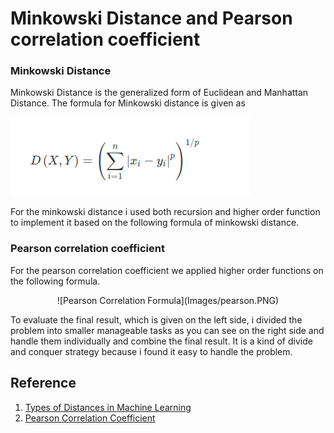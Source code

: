 # Minkowski Distance and Pearson correlation coefficient


### Minkowski Distance

Minkowski Distance is the generalized form of Euclidean and Manhattan Distance. The formula for Minkowski distance is given as

![Minkowski Distance Formula](Images/minwoski.png)

For the minkowski distance i used both recursion and higher order function to
implement it based on the following formula of minkowski distance.




### Pearson correlation coefficient

For the pearson correlation coefficient we applied higher order functions on the following formula. <br>
<div align="center">
![Pearson Correlation Formula](Images/pearson.PNG)
 
</div>  



To evaluate the final result, which is given on the left side, i divided the problem into
smaller manageable tasks as you can see on the right side and handle them individually and
combine the final result. It is a kind of divide and conquer strategy because i found it easy
to handle the problem.


## Reference
1. [Types of Distances in Machine Learning](https://medium.com/analytics-vidhya/types-of-distances-in-machine-learning-5b1233380775)
2. [Pearson Correlation Coefficient](https://www.wallstreetmojo.com/pearson-correlation-coefficient/)
